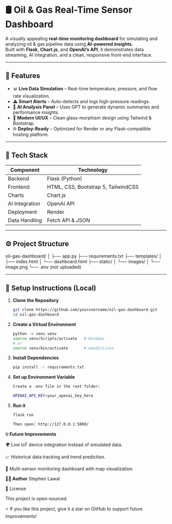 # 🛢️ Oil & Gas Real-Time Sensor Dashboard

A visually appealing **real-time monitoring dashboard** for simulating and analyzing oil & gas pipeline data using **AI-powered insights**.  
Built with **Flask**, **Chart.js**, and **OpenAI’s API**, it demonstrates data streaming, AI integration, and a clean, responsive front-end interface.

---

## 🚀 Features

- 📊 **Live Data Simulation** – Real-time temperature, pressure, and flow rate visualization.
- ⚠️ **Smart Alerts** – Auto-detects and logs high-pressure readings.
- 🤖 **AI Analysis Panel** – Uses GPT to generate dynamic summaries and performance insights.
- 💎 **Modern UI/UX** – Clean glass-morphism design using Tailwind & Bootstrap.
- 🌐 **Deploy-Ready** – Optimized for Render or any Flask-compatible hosting platform.

---

## 🧱 Tech Stack

| Component | Technology |
|------------|-------------|
| Backend | Flask (Python) |
| Frontend | HTML, CSS, Bootstrap 5, TailwindCSS |
| Charts | Chart.js |
| AI Integration | OpenAI API |
| Deployment | Render |
| Data Handling | Fetch API & JSON |

---

## ⚙️ Project Structure

oil-gas-dashboard/
│
├── app.py
├── requirements.txt
├── templates/
│ ├── index.html
│ └── dashboard.html
├── static/
│ └── images/
│ └── image.png
└── .env (not uploaded)


---

## 🧩 Setup Instructions (Local)

1. **Clone the Repository**
   ```bash
   git clone https://github.com/yourusername/oil-gas-dashboard.git
   cd oil-gas-dashboard

2. **Create a Virtual Environment**
   ```bash
   python -m venv venv
   source venv/Scripts/activate   # Windows
   # or
   source venv/bin/activate       # macOS/Linux

3. **Install Dependencies**
   ```bash
   pip install -r requirements.txt

4. **Set up Environment Variable**
   ```bash
   Create a .env file in the root folder:

   OPENAI_API_KEY=your_openai_key_here

5. **Run it**

   ```bash
   flask run

   Then open: http://127.0.0.1:5000/

**💡 Future Improvements**

🌍 Live IoT device integration instead of simulated data.

📈 Historical data tracking and trend prediction.

🧭 Multi-sensor monitoring dashboard with map visualization.


**👨‍💻 Author**
Stephen Lawal


🪪 License

This project is open-sourced.

⭐ If you like this project, give it a star on GitHub to support future improvements!
